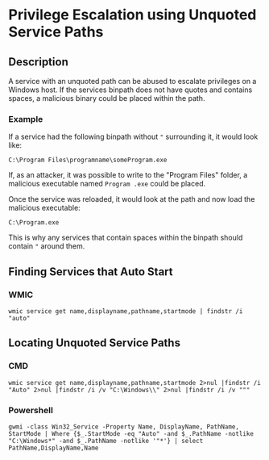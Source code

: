 # Privilege Escalation using Unquoted Service Paths

## Description

A service with an unquoted path can be abused to escalate privileges on a Windows host.  If the services binpath does not have quotes and contains spaces, a malicious binary could be placed within the path.

### Example

If a service had the following binpath without `"` surrounding it, it would look like:

`C:\Program Files\programname\someProgram.exe`

If, as an attacker, it was possible to write to the "Program Files" folder, a malicious executable named `Program
.exe` could be placed.

Once the service was reloaded, it would look at the path and now load the malicious executable:

`C:\Program.exe`

This is why any services that contain spaces within the binpath should contain `"` around them.

## Finding Services that Auto Start

### WMIC

`wmic service get name,displayname,pathname,startmode | findstr /i "auto"`

## Locating Unquoted Service Paths

### CMD

`wmic service get name,displayname,pathname,startmode 2>nul |findstr /i "Auto" 2>nul |findstr /i /v "C:\Windows\\" 2>nul |findstr /i /v """`

### Powershell

`gwmi -class Win32_Service -Property Name, DisplayName, PathName, StartMode | Where {$_.StartMode -eq "Auto" -and $_.PathName -notlike "C:\Windows*" -and $_.PathName -notlike '"*'} | select PathName,DisplayName,Name`
